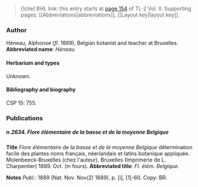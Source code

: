 > [!cite] BHL link: this entry starts at [page 154](https://www.biodiversitylibrary.org/page/33068396) of TL-2 Vol. II.
> Supporting pages: [[Abbreviations|abbreviations]], [[Layout key|layout key]].

### Author

Héneau, Alphonse (*fl*. 1889), Belgian botanist and teacher at Bruxelles. 
**Abbreviated name**: *Héneau*

#### Herbarium and types

Unknown.

#### Bibliography and biography

CSP 15: 755.

### Publications

##### n.2634. Flore élémentaire de la basse et de la moyenne Belgique

**Title**
*Flore élémentaire de la basse et de la moyenne Belgique* détermination facile des plantes noms français, néerlandais et latins botanique appliquée. Molenbeeck-Bruxelles (chez l'auteur), Bruxelles (Imprimerie de L. Charpentier) 1889. Oct. (in fours).
**Abbreviated title**: *Fl. élém. Belgique*.

**Notes**
*Publ*.: 1889 (Nat. Nov. Nov(2) 1889), p. \[i\], \[1\]-60. *Copy*: BR.

